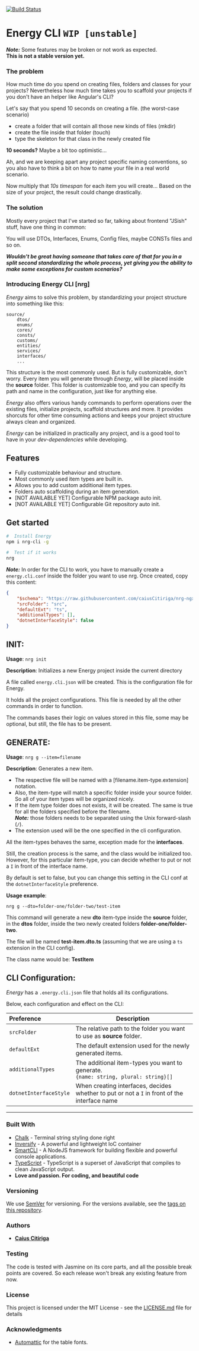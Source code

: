 [![Build Status](https://travis-ci.org/caiusCitiriga/nrg-cli.svg?branch=dev)](https://travis-ci.org/caiusCitiriga/nrg-cli)
# Energy CLI ```WIP [unstable]```
***Note:*** Some features may be broken or not work as expected.<br>
**This is not a stable version yet.**

### The problem 
How much time do you spend on creating files, folders and classes for your projects? Nevertheless how much time takes you to scaffold your projects if you don't have an helper like Angular's CLI?

Let's say that you spend 10 seconds on creating a file. (the worst-case scenario)

+ create a folder that will contain all those new kinds of files (mkdir) 
+ create the file inside that folder (touch)
+ type the skeleton for that class in the newly created file

**10 seconds?** Maybe a bit too optimistic... 

Ah, and we are keeping apart any project specific naming conventions, so you also have to think a bit on how to name your file in a real world scenario. 

Now multiply that *10s timespan* for each item you will create... 
Based on the size of your project, the result could change drastically.


### The solution
Mostly every project that I've started so far, talking about frontend "JSish" stuff, have one thing in common:

You will use DTOs, Interfaces, Enums, Config files, maybe CONSTs files and so on. 

 ***Wouldn't be great having someone that takes care of that for you in a split second standardizing the whole process, yet giving you the ability to make some exceptions for custom scenarios?***

### Introducing Energy CLI [nrg]
*Energy* aims to solve this problem, by standardizing your project structure into something like this:

```
source/
    dtos/
    enums/
    cores/
    consts/
    customs/
    entities/
    services/
    interfaces/
    ...
```

This structure is the most commonly used. But is fully customizable, don't worry. Every item you will generate through *Energy*, will be placed inside the **source** folder. This folder is customizable too, and you can specify its path and name in the configuration, just like for anything else. 

*Energy* also offers various handy commands to perform operations over the existing files, initialize projects, scaffold structures and more. It provides shorcuts for other time consuming actions and keeps your project structure always clean and organized. 

*Energy* can be initialized in practically any project, and is a good tool to have in your *dev-dependencies* while developing. 

## Features
* Fully customizable behaviour and structure.
* Most commonly used item types are built in. 
* Allows you to add custom additional item types.
* Folders auto scaffolding during an item generation.
* [NOT AVAILABLE YET] Configurable NPM package auto init.
* [NOT AVAILABLE YET] Configurable Git repository auto init.

## Get started
```bash
#  Install Energy
npm i nrg-cli -g

#  Test if it works
nrg
```

***Note:*** In order for the CLI to work, you have to manually create a `energy.cli.conf` inside the folder you want to use nrg. Once created, copy this content:
```json
{
    "$schema": "https://raw.githubusercontent.com/caiusCitiriga/nrg-ngx-cli/583bbb20748582ce78ca2fd943e5a1da7f4916c4/src/config/cli-conf.schema.json",
    "srcFolder": "src",
    "defaultExt": "ts",
    "additionalTypes": [],
    "dotnetInterfaceStyle": false
}
```
## **INIT**: 
**Usage**: ```nrg init```

**Description**: Initializes a new Energy project inside the current directory

A file called `energy.cli.json` will be created. This is the configuration file for Energy. 

It holds all the project configurations. This file is needed by all the other commands in order to function. 

The commands bases their logic on values stored in this file, some may be optional, but still, the file has to be present.


## **GENERATE**: 
**Usage**: ```nrg g --item=filename```

**Description**: Generates a new item.

 - The respective file will be named with a [filename.item-type.extension] notation.
 - Also, the item-type will match a specific folder inside your source folder. So all of your item types will be organized nicely.
 - If the item type folder does not exists, it will be created. The same is true for all the folders specified before the filename. <br>***Note:*** those folders needs to be separated using the Unix forward-slash (`/`).
 - The extension used will be the one specified in the cli configuration.


All the item-types behaves the same, exception made for the **interfaces**. 

Still, the creation process is the same, and the class would be initialized too. However, for this particular item-type, you can decide whether to put or not a `I` in front of the interface name. 

By default is set to false, but you can change this setting in the CLI conf at the `dotnetInterfaceStyle` preference.

**Usage example**:
```
nrg g --dto=folder-one/folder-two/test-item
```

This command will generate a new **dto** item-type inside the **source** folder, in the **dtos** folder, inside the two newly created folders **folder-one/folder-two**.

The file will be named **test-item.dto.ts** (assuming that we are using a `ts` extension in the CLI config).

The class name would be: **TestItem**

## **CLI Configuration**:
*Energy* has a `.energy.cli.json` file that holds all its configurations.

Below, each configuration and effect on the CLI:

| Preference               | Description                                                                                  |
|:-------------------------|----------------------------------------------------------------------------------------------|
| `srcFolder`              | The relative path to the folder you want to use as **source** folder.                        |
| `defaultExt`             | The default extension used for the newly generated items.                                    |
| `additionalTypes`        | The additional item-types you want to generate. <br>`{name: string, plural: string}[]`       |
| `dotnetInterfaceStyle`   | When creating interfaces, decides whether to put or not a `I` in front of the interface name |

---
### Built With
* [Chalk](https://github.com/chalk/chalk) - Terminal string styling done right
* [Inversify](https://github.com/inversify/InversifyJS/) - A powerful and lightweight IoC container
* [SmartCLI](https://github.com/caiusCitiriga/smart-cli/) - A NodeJS framework for building flexible and powerful console applications.
* [TypeScript](https://github.com/Microsoft/TypeScript) - TypeScript is a superset of JavaScript that compiles to clean JavaScript output.
* **Love and passion. For coding, and beautiful code**

### Versioning
We use [SemVer](http://semver.org/) for versioning. For the versions available, see the [tags on this repository](https://github.com/caiuscitiriga/nrg-cli/tags). 

### Authors
* [**Caius Citiriga**](https://github.com/caiuscitiriga)

### Testing
The code is tested with Jasmine on its core parts, and all the possible break points are covered. So each release won't break any existing feature from now.

### License
This project is licensed under the MIT License - see the [LICENSE.md](LICENSE.md) file for details

### Acknowledgments
* [Automattic](https://github.com/Automattic) for the table fonts.